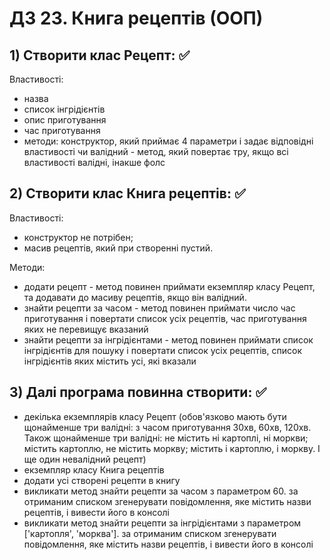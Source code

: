 # ДЗ 23. Книга рецептів (ООП)

## 1) **Створити клас Рецепт:** :white_check_mark:
   
Властивості:
- назва
- список інгрідієнтів
- опис приготування
- час приготування
- методи:
конструктор, який приймає 4 параметри і задає відповідні властивості
чи валідний - метод, який повертає тру, якщо всі властивості валідні, інакше фолс

## 2) **Створити клас Книга рецептів:** :white_check_mark:
   
Властивості:
- конструктор не потрібен;
- масив рецептів, який при створенні пустий.

Методи:
- додати рецепт - метод повинен приймати екземпляр класу Рецепт, та додавати до масиву рецептів, якщо він валідний.
- знайти рецепти за часом - метод повинен приймати число час приготування і повертати список усіх рецептів, час приготування яких не перевищує вказаний
- знайти рецепти за інгрідієнтами - метод повинен приймати список інгрідієнтів для пошуку і повертати список усіх рецептів, список інгрідієнтів яких містить усі, які вказали

## 3) **Далі програма повинна створити:** :white_check_mark:
  - декілька екземплярів класу Рецепт (обов'язково мають бути щонайменше три валідні: з часом приготування 30хв, 60хв, 120хв. Також щонайменше три валідні: не містить ні картоплі, ні моркви; містить картоплю, не містить моркву; містить і картоплю, і моркву. І ще один невалідний рецепт)
 - екземпляр класу Книга рецептів
 - додати усі створені рецепти в книгу
 - викликати метод знайти рецепти за часом з параметром 60. за отриманим списком згенерувати повідомлення, яке містить назви рецептів, і вивести його в консолі
-  викликати метод знайти рецепти за інгрідієнтами з параметром ['картопля', 'морква']. за отриманим списком згенерувати повідомлення, яке містить назви рецептів, і вивести його в консолі